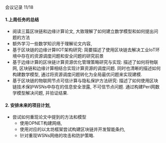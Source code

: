 会议记录 11/18

#### 1.上周任务的总结

* 阅读三篇区块链和边缘计算论文, 大致理解了如何建立数学模型和如何提出问题的方法
* 额外学习一些数学知识用于理解论文内容,
* 基于区块链的边缘计算IIOT架构研究: 
    简要描述了使用区块链去解决工业IoT环境中存在的资源调度问题和安全问题的研究前景
* 基于边缘计算的区块链计算资源优化管理策略研究与实现: 
    描述了如何将物联网, 区块链和边缘计算相结合实现计算资源的调度问题.
    同时也清晰的描述如何构建数学模型, 通过将资源调度问题转化为全局最优问题来实现建模. 
* 基于区块链的物联网节点可信计算与隐私保护方法研究: 
    描述了如何使用区块链技术保护WSNs中存在的信息安全泄露, 不可信节点问题. 
    通过构建Peri网数学模型解决问题, 并验证结果. 

#### 2. 安排未来的项目计划,

* 尝试如何重现论文中提到的方法和模型
    - 使用OPNET构建网络, 
    - 使用对应的以太坊框架尝试构建区块链并开发智能条约,
    - 针对重现WSNs网络的攻击和防护策略. 



